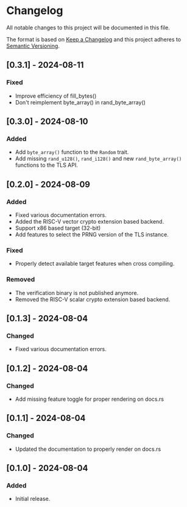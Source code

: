 # Changelog

All notable changes to this project will be documented in this file.

The format is based on [Keep a Changelog](http://keepachangelog.com/en/1.0.0/)
and this project adheres to [Semantic Versioning](https://semver.org/spec/v2.0.0.html).

## [0.3.1] - 2024-08-11

### Fixed

- Improve efficiency of fill_bytes()
- Don't reimplement byte_array() in rand_byte_array()

## [0.3.0] - 2024-08-10

### Added

- Add `byte_array()` function to the `Random` trait.
- Add missing `rand_u128()`, `rand_i128()` and new `rand_byte_array()` functions to the TLS API.

## [0.2.0] - 2024-08-09

### Added

- Fixed various documentation errors.
- Added the RISC-V vector crypto extension based backend.
- Support x86 based target (32-bit)
- Add features to select the PRNG version of the TLS instance.

### Fixed

- Properly detect available target features when cross compiling.

### Removed

- The verification binary is not published anymore.
- Removed the RISC-V scalar crypto extension based backend.

## [0.1.3] - 2024-08-04

### Changed

- Fixed various documentation errors.

## [0.1.2] - 2024-08-04

### Changed

- Add missing feature toggle for proper rendering on docs.rs

## [0.1.1] - 2024-08-04

### Changed

- Updated the documentation to properly render on docs.rs

## [0.1.0] - 2024-08-04

### Added

- Initial release.

